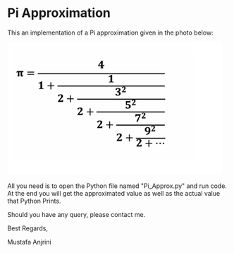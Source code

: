 # Pi Approximation

This an implementation of a Pi approximation given in the photo below:

![alt text](https://github.com/Anjrini/Pi_Approximation/blob/main/Pi.png?raw=true)

All you need is to open the Python file named "Pi_Approx.py" and run code. At the end you will get the approximated value as well as the actual value that Python Prints.

Should you have any query, please contact me.

Best Regards,

Mustafa Anjrini
